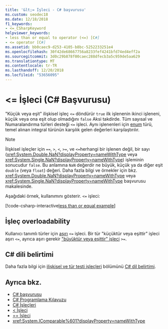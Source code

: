 ```yaml
---
title: '&lt;= İşleci - C# başvurusu'
ms.custom: seodec18
ms.date: 12/18/2018
f1_keywords:
- <=_CSharpKeyword
helpviewer_keywords:
- less than or equal to operator (<=) [C#]
- <= operator [C#]
ms.assetid: bb0caec9-d253-4105-b8bc-5252233251e4
ms.openlocfilehash: 30f42de68667756a8233fef4241bfd74ed4eff2a
ms.sourcegitcommit: 3d0c29b878f00caec288dfecb3a5c959de5aa629
ms.translationtype: MT
ms.contentlocale: tr-TR
ms.lasthandoff: 12/20/2018
ms.locfileid: "53656095"
---
```

# <a name="lt-operator-c-reference"></a>&lt;= İşleci (C# Başvurusu)

"Küçük veya eşit" ilişkisel işleç `<=` döndürür `true` ilk işlenenin ikinci işleneni, küçük veya ona eşit olup olmadığını `false` Aksi takdirde. Tüm sayısal ve Numaralandırma türleri desteği `<=` işleci. Aynı işlenenleri için [enum](../keywords/enum.md) türü, temel alınan integral türünün karşılık gelen değerleri karşılaştırılır.

> [!NOTE]
> İlişkisel işleçler için `==`, `>`, `<`, `>=`, ve `<=`herhangi bir işlenen değil, bir sayı (<xref:System.Double.NaN?displayProperty=nameWithType> veya <xref:System.Single.NaN?displayProperty=nameWithType>) işleminin sonucudur `false`. Bu anlamına `NaN` değerdir ne büyük, küçük ya da diğer eşit `double` (veya `float`) değeri. Daha fazla bilgi ve örnekler için bkz. <xref:System.Double.NaN?displayProperty=nameWithType> veya <xref:System.Single.NaN?displayProperty=nameWithType> başvurusu makalesinde.

Aşağıdaki örnek, kullanımını gösterir. `<=` işleci:

[!code-csharp-interactive[less than or equal example](~/samples/snippets/csharp/language-reference/operators/GreaterAndLessOperatorsExamples.cs#LessOrEqual)]

## <a name="operator-overloadability"></a>İşleç overloadability

Kullanıcı tanımlı türler için [aşırı](../keywords/operator.md) `<=` işleci. Bir tür "küçüktür veya eşittir" işleci aşırı `<=`, ayrıca aşırı gerekir ["büyüktür veya eşittir" işleci](greater-than-equal-operator.md) `>=`.

## <a name="c-language-specification"></a>C# dili belirtimi

Daha fazla bilgi için [ilişkisel ve tür testi işleçleri](~/_csharplang/spec/expressions.md#relational-and-type-testing-operators) bölümünü [ C# dil belirtimi](../language-specification/index.md).

## <a name="see-also"></a>Ayrıca bkz.

- [C# başvurusu](../index.md)
- [C# Programlama Kılavuzu](../../programming-guide/index.md)
- [C# İşleçleri](index.md)
- [< İşleci](less-than-operator.md)
- [== İşleci](equality-comparison-operator.md)
- <xref:System.IComparable%601?displayProperty=nameWithType>
